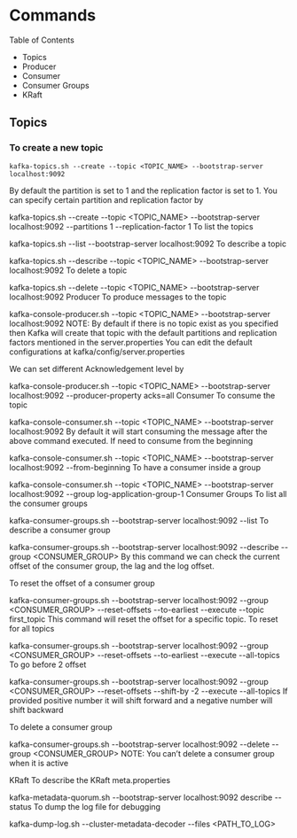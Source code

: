 # Commands

Table of Contents
- Topics
- Producer
- Consumer
- Consumer Groups
- KRaft

## Topics
### To create a new topic
```
kafka-topics.sh --create --topic <TOPIC_NAME> --bootstrap-server localhost:9092
```
By default the partition is set to 1 and the replication factor is set to 1. You can specify certain partition and replication factor by

kafka-topics.sh --create --topic <TOPIC_NAME> --bootstrap-server localhost:9092 --partitions 1 --replication-factor 1
To list the topics

kafka-topics.sh --list --bootstrap-server localhost:9092
To describe a topic

kafka-topics.sh --describe --topic <TOPIC_NAME> --bootstrap-server localhost:9092
To delete a topic

kafka-topics.sh --delete --topic <TOPIC_NAME> --bootstrap-server localhost:9092
Producer
To produce messages to the topic

kafka-console-producer.sh --topic <TOPIC_NAME> --bootstrap-server localhost:9092
NOTE: By default if there is no topic exist as you specified then Kafka will create that topic with the default partitions and replication factors mentioned in the server.properties You can edit the default configurations at kafka/config/server.properties

We can set different Acknowledgement level by

kafka-console-producer.sh --topic <TOPIC_NAME> --bootstrap-server localhost:9092 --producer-property acks=all
Consumer
To consume the topic

kafka-console-consumer.sh --topic <TOPIC_NAME> --bootstrap-server localhost:9092
By default it will start consuming the message after the above command executed. If need to consume from the beginning

kafka-console-consumer.sh --topic <TOPIC_NAME> --bootstrap-server localhost:9092 --from-beginning
To have a consumer inside a group

kafka-console-consumer.sh --topic <TOPIC_NAME> --bootstrap-server localhost:9092 --group log-application-group-1
Consumer Groups
To list all the consumer groups

kafka-consumer-groups.sh --bootstrap-server localhost:9092 --list
To describe a consumer group

kafka-consumer-groups.sh --bootstrap-server localhost:9092 --describe --group <CONSUMER_GROUP>
By this command we can check the current offset of the consumer group, the lag and the log offset.

To reset the offset of a consumer group

kafka-consumer-groups.sh --bootstrap-server localhost:9092 --group <CONSUMER_GROUP> --reset-offsets --to-earliest --execute --topic first_topic
This command will reset the offset for a specific topic. To reset for all topics

kafka-consumer-groups.sh --bootstrap-server localhost:9092 --group <CONSUMER_GROUP> --reset-offsets --to-earliest --execute --all-topics
To go before 2 offset

kafka-consumer-groups.sh --bootstrap-server localhost:9092 --group <CONSUMER_GROUP> --reset-offsets --shift-by -2 --execute --all-topics
If provided positive number it will shift forward and a negative number will shift backward

To delete a consumer group

kafka-consumer-groups.sh --bootstrap-server localhost:9092 --delete --group <CONSUMER_GROUP>
NOTE: You can’t delete a consumer group when it is active

KRaft
To describe the KRaft meta.properties

kafka-metadata-quorum.sh --bootstrap-server localhost:9092 describe --status
To dump the log file for debugging

kafka-dump-log.sh --cluster-metadata-decoder --files <PATH_TO_LOG>
